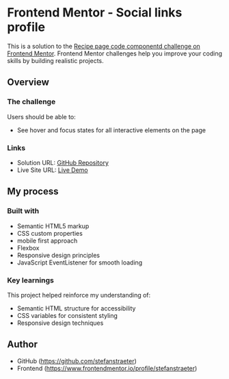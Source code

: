 # Frontend Mentor - Social links profile

This is a solution to the [Recipe page code componentd challenge on Frontend Mentor](https://www.frontendmentor.io/challenges/social-links-profile-UG32l9m6dQ).
Frontend Mentor challenges help you improve your coding skills by building realistic projects.

## Overview

### The challenge

Users should be able to:

- See hover and focus states for all interactive elements on the page

### Links

- Solution URL: [GitHub Repository](https://github.com/stefanstraeter/Social_Links_Profile_Main)
- Live Site URL: [Live Demo](https://stefanstraeter.github.io/Social_Links_Profile_Main/)

## My process

### Built with

- Semantic HTML5 markup
- CSS custom properties
- mobile first approach
- Flexbox
- Responsive design principles
- JavaScript EventListener for smooth loading

### Key learnings

This project helped reinforce my understanding of:

- Semantic HTML structure for accessibility
- CSS variables for consistent styling
- Responsive design techniques

## Author

- GitHub (https://github.com/stefanstraeter)
- Frontend (https://www.frontendmentor.io/profile/stefanstraeter)
